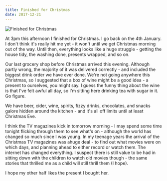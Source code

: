 ```yaml
---
title: Finished for Christmas
date: 2017-12-21
---
```


![Finished for Christmas](https://source.unsplash.com/hopX_jpVtRM/1600x900)

At 3pm this afternoon I finished for Christmas. I go back on the 4th January. I don't think it's really hit me yet - it won't until we get Christmas morning out of the way. Until then, everything looks like a huge struggle - getting the house tidy, the washing done, presents wrapped, and so on.

Our last grocery shop before Christmas arrived this evening. Although partly wrong, the majority of it was delivered correctly - and included the biggest drink order we have ever done. We're not going anywhere this Christmas, so I suggested that a box of wine might be a good idea - a present to ourselves, you might say. I guess the funny thing about the wine is that I've felt awful all day, so I'm sitting here drinking tea with sugar in it. Go figure.

We have beer, cider, wine, spirits, fizzy drinks, chocolates, and snacks galore hidden around the kitchen - and it's all off limits until at least Christmas Eve.

I think the TV magazines kick in tomorrow morning - I may spend some time tonight flicking through them to see what's on - although the world has changed so much since I was young. In my teenage years the arrival of the Christmas TV magazines was ahuge deal - to find out what movies were on which days, and planning ahead to either record or watch them. The internet has changed everything. I suspect there is still value to be had in sitting down with the children to watch old movies though - the same stories that thrilled me as a child will still thrill them (I hope).

I hope my other half likes the present I bought her.
